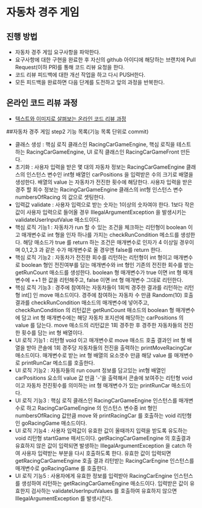 # 자동차 경주 게임
## 진행 방법
* 자동차 경주 게임 요구사항을 파악한다.
* 요구사항에 대한 구현을 완료한 후 자신의 github 아이디에 해당하는 브랜치에 Pull Request(이하 PR)를 통해 코드 리뷰 요청을 한다.
* 코드 리뷰 피드백에 대한 개선 작업을 하고 다시 PUSH한다.
* 모든 피드백을 완료하면 다음 단계를 도전하고 앞의 과정을 반복한다.

## 온라인 코드 리뷰 과정
* [텍스트와 이미지로 살펴보는 온라인 코드 리뷰 과정](https://github.com/next-step/nextstep-docs/tree/master/codereview)

##자동차 경주 게임 step2 기능 목록(기능 목록 단위로 commit)
* 클래스 생성 : 핵심 로직 클래스인 RacingCarGameEngine, 핵심 로직을 테스트 하는 RacingCarGameEngine, 
  UI 로직 클래스인 RacingCarGameFront 만든다.
* 초기화 : 사용자 입력을 받은 몇 대의 자동차 정보는 RacingCarGameEngine 클래스의 인스턴스 변수인 
  int형 배열인 carPositions 을 입력받은 수의 크기로 배열을 생성한다. 배열의 value 는 자동차가 전진한 횟수에 해당한다.
  사용자 입력을 받은 경주 할 회수 정보는 RacingCarGameEngine 클래스의 
  int형 인스턴스 변수 numbersOfRacing 의 값으로 셋팅한다.
* 입력값 validate : 사용자 입력으로 받는 숫자는 1이상의 숫자여야 한다.
  1보다 작은 값이 사용자 입력으로 들어올 경우 IllegalArgumentException 을 발생시키는 validateUserInputValue 매소드이다.
* 핵심 로직 기능1 : 자동차가 run 할 수 있는 조건을 체크하는 리턴형이 boolean 이고 매개변수로 int 형을 인자 하나를 가지는 
  checkRunCondition 메소드를 생성한다. 해당 매소드가 true 를 return 하는 조건은 매개변수로 인자가 4 이상일 경우이며
  0,1,2,3 과 같은 수가 매개변수로 올 경우엔 false를 return 한다.
* 핵심 로직 기능2 : 자동차가 전진한 회수를 리턴하는 리턴형이 int 형이고 매개변수로 boolean 형인 전진여부를 담는 매개변수와 
  int 형인 기존의 전진한 회수를 받는 getRunCount 매소드를 생성한다. 
  boolean 형 매개변수가 true 이면 int 형 매개변수에 ++1 한 값을 리턴해주고, false 이면 int 형 매개변수 그대로 리턴한다.
* 핵심 로직 기능3 : 경주에 참여하는 자동차들이 1회씩 경주한 결과를 리턴하는 리턴형 int[] 인 move 매소드이다.
  경주에 참여하는 자동차 수 만큼 Random(10) 호출 결과를 checkRunCondition 매소드의 매개변수에 넣어주고,
  checkRunCondition 의 리턴값은 getRunCount 매소드의 boolean 형 매개변수에 담고 int 형 매개변수에는
  해당 자동차 포지션에 해당하는 carPositions 의 value 를 담는다. move 매소드의 리턴값은 1회 경주한 후 경주한 자동차들의
  전진한 횟수를 담는 int 형 배열이다.
* UI 로직 기능1 : 리턴형 void 이고 매개변수로 move 매소드 호출 결과인 int 형 배열을 받아 
  콘솔에 1회 경주당 자동차들의 전진을 출력하는 printMoveRacingCar 매소드이다.
  매개변수로 받는 int 형 배열의 요소갯수 만큼 해당 value 를 매개변수로 printRunCar 메소드를 호출한다.
* UI 로직 기능2 : 자동자들의 run count 정보를 담고있는 int형 배열인 carPositions 요소의 value 값 만큼 
  '-'을 출력해서 콘솔에 보여주는 리턴형 void 이고 자동차 전진횟수를 의미하는 int 형 매개변수가 있는 printRunCar 매소드이다.
* UI 로직 기능3 : 핵심 로직 클래스인 RacingCarGameEngine 인스턴스를 매개변수로 하고 RacingCarGameEngine 의 인스턴스 변수중
  int 형인 numbersOfRacing 값만큼 move 와 printRacingCar 를 호출하는 void 리턴형인 goRacingGame 매소드이다. 
* UI 로직 기능4 : 사용자 입력값이 유효한 값이 올때까지 입력을 받도록 유도하는 void 리턴형 startGame 매서드이다.
  getRacingCarGameEngine 의 호출결과 유효하지 않은 값이 입력되면 발생하는 IllegalArgumentException 을 catch 하여 
  사용자 입력받는 부분을 다시 호출하도록 한다. 유효한 값이 입력되면 getRacingCarGameEngine 호출 결과 리턴받는 
  RacingCarEngine 인스턴스를 매개변수로 goRacingGame 를 호출한다.
* UI 로직 기능5 : 사용자에게 유효한 정보를 입력받아 RacingCarEngine 인스턴스를 생성하여 리턴하는 getRacingCarGameEngine 매소드이다.
  입력받은 값이 유효한지 검사하는 validateUserInputValues 를 호출하여 유효하지 않으면 IllegalArgumentException 를 발생시킨다.





